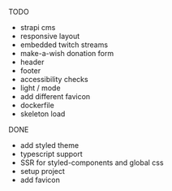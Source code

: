 TODO

- strapi cms
- responsive layout
- embedded twitch streams
- make-a-wish donation form
- header
- footer
- accessibility checks
- light / mode
- add different favicon
- dockerfile
- skeleton load

DONE

- add styled theme
- typescript support
- SSR for styled-components and global css
- setup project
- add favicon
